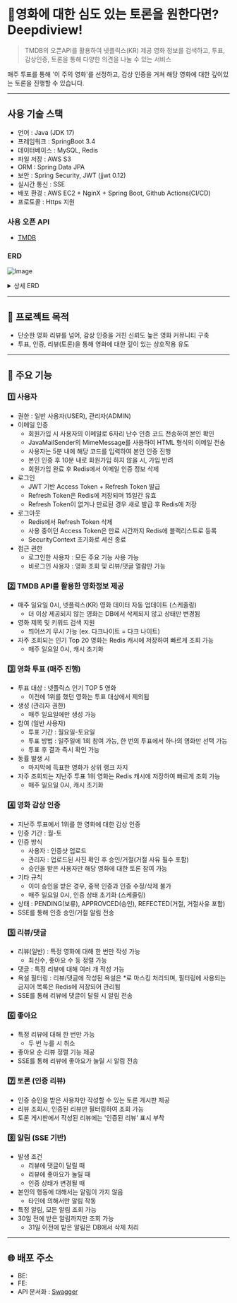 # 🍿영화에 대한 심도 있는 토론을 원한다면? Deepdiview! 
> TMDB의 오픈API를 활용하여 넷플릭스(KR) 제공 영화 정보를 검색하고, 투표, 감상인증, 토론을 통해 다양한 의견을 나눌 수 있는 서비스

매주 투표를 통해 '이 주의 영화'를 선정하고, 감상 인증을 거쳐 해당 영화에 대한 깊이있는 토론을 진행할 수 있습니다. 

-----
## 사용 기술 스택
- 언어 : Java (JDK 17)
- 프레임워크 : SpringBoot 3.4
- 데이터베이스 : MySQL, Redis
- 파일 저장 : AWS S3
- ORM : Spring Data JPA
- 보안 : Spring Security, JWT (jjwt 0.12)
- 실시간 통신 : SSE
- 배포 환경 : AWS EC2 + NginX + Spring Boot, Github Actions(CI/CD)
- 프로토콜 : Https 지원

### 사용 오픈 API
- [TMDB](https://api.themoviedb.org/3/discover/movie?include_adult=true&include_video=false&language=ko&sort_by=primary_release_date.desc&watch_region=KR&with_watch_providers=8)

### ERD
![Image](https://github.com/user-attachments/assets/cdb5711d-e3ce-4821-8e6b-726b96b4d6cf)

<details>
  <summary> 상세 ERD </summary>
https://github.com/user-attachments/assets/d3e371d5-d93e-41f9-94f6-cf885f38626e
</details>

---

## 🎯 프로젝트 목적 
- 단순한 영화 리뷰를 넘어, 감상 인증을 거친 신뢰도 높은 영화 커뮤니티 구축
- 투표, 인증, 리뷰(토론)을 통해 영화에 대한 깊이 있는 상호작용 유도 
---
  
## 📌 주요 기능 
### 1️⃣ 사용자
- 권한 : 일반 사용자(USER), 관리자(ADMIN)
- 이메일 인증
  - 회원가입 시 사용자의 이메일로 6자리 난수 인증 코드 전송하여 본인 확인
  - JavaMailSender의 MimeMessage를 사용하여 HTML 형식의 이메일 전송
  - 사용자는 5분 내에 해당 코드를 입력하여 본인 인증 진행
  - 본인 인증 후 10분 내로 회원가입 하지 않을 시, 가입 반려
  - 회원가입 완료 후 Redis에서 이메일 인증 정보 삭제
- 로그인
  - JWT 기반 Access Token + Refresh Token 발급 
  - Refresh Token은 Redis에 저장되며 15일간 유효
  - Refresh Token이 없거나 만료된 경우 새로 발급 후 Redis에 저장
- 로그아웃 
  - Redis에서 Refresh Token 삭제
  - 사용 중이던 Access Token은 만료 시간까지 Redis에 블랙리스트로 등록
  - SecurityContext 초기화로 세션 종료
- 접근 권한 
  - 로그인한 사용자 : 모든 주요 기능 사용 가능
  - 비로그인 사용자 : 영화 조회 및 리뷰/댓글 열람만 가능
### 2️⃣ TMDB API를 활용한 영화정보 제공
-  매주 일요일 0시, 넷플릭스(KR) 영화 데이터 자동 업데이트 (스케줄링)
   -  더 이상 제공되지 않는 영화는 DB에서 삭제되지 않고 상태만 변경됨 
- 영화 제목 및 키워드 검색 지원
  - 띄어쓰기 무시 가능 (ex. 다크나이트 = 다크 나이트)
- 자주 조회되는 인기 Top 20 영화는 Redis 캐시에 저장하여 빠르게 조회 가능
  - 매주 일요일 0시, 캐시 초기화
### 3️⃣ 영화 투표 (매주 진행)
- 투표 대상 : 넷플릭스 인기 TOP 5 영화
  - 이전에 1위를 했던 영화는 투표 대상에서 제외됨
- 생성 (관리자 권한)
  - 매주 일요일에만 생성 가능
- 참여 (일반 사용자)
  - 투표 기간 : 월요일-토요일 
  - 투표 방법 : 일주일에 1회 참여 가능, 한 번의 투표에서 하나의 영화만 선택 가능
  - 투표 후 결과 즉시 확인 가능
- 동률 발생 시
  - 마지막에 득표한 영화가 상위 랭크 차지 
- 자주 조회되는 지난주 투표 1위 영화는 Redis 캐시에 저장하여 빠르게 조회 가능  
  - 매주 일요일 0시, 캐시 초기화

### 4️⃣ 영화 감상 인증
- 지난주 투표에서 1위를 한 영화에 대한 감상 인증
- 인증 기간 : 월-토
- 인증 방식
  - 사용자 : 인증샷 업로드
  - 관리자 : 업로드된 사진 확인 후 승인/거절(거절 사유 필수 포함)
  - 승인을 받은 사용자만 해당 영화에 대한 토론 참여 가능
- 기타 규칙
  - 이미 승인을 받은 경우, 중복 인증과 인증 수정/삭제 불가 
  - 매주 일요일 0시, 인증 상태 초기화 (스케줄링)
- 상태 : PENDING(보류), APPROVCED(승인), REFECTED(거절, 거절사유 포함)
- SSE를 통해 인증 승인/거절 알림 전송
 
### 5️⃣ 리뷰/댓글
- 리뷰(일반) : 특정 영화에 대해 한 번만 작성 가능
  - 최신수, 좋아요 수 등 정렬 가능  
- 댓글 : 특정 리뷰에 대해 여러 개 작성 가능
- 욕설 필터링 : 리뷰/댓글에 작성된 욕설은 *로 마스킹 처리되며, 필터링에 사용되는 금지어 목록은 Redis에 저장되어 관리됨
- SSE를 통해 리뷰에 댓글이 달릴 시 알림 전송 

### 6️⃣ 좋아요
- 특정 리뷰에 대해 한 번만 가능
  - 두 번 누를 시 취소
- 좋아요 순 리뷰 정렬 기능 제공
- SSE를 통해 리뷰에 좋아요가 눌릴 시 알림 전송 

### 7️⃣ 토론 (인증 리뷰)
- 인증 승인을 받은 사용자만 작성할 수 있는 토론 게시판 제공 
- 리뷰 조회시, 인증된 리뷰만 필터링하여 조회 가능
- 토론 게시판에서 작성된 리뷰에는 '인증된 리뷰' 표시 부착
### 8️⃣ 알림 (SSE 기반)
- 발생 조건  
  - 리뷰에 댓글이 달릴 때
  - 리뷰에 좋아요가 눌릴 때
  - 인증 상태가 변경될 때
- 본인의 행동에 대해서는 알림이 가지 않음
  - 타인에 의해서만 알림 작동
- 특정 알림, 모든 알림 조회 가능 
- 30일 전에 받은 알림까지만 조회 가능
  - 31일 이전에 받은 알림은 DB에서 삭제 처리 

-----
## 🌐 배포 주소

- BE: 
- FE: 
- API 문서화 : [Swagger](https://deepdiview.site/swagger-ui/index.html)



